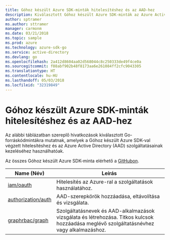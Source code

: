 ```yaml
---
title: Góhoz készült Azure SDK-minták hitelesítéshez és az AAD-hez
description: Kiválasztott Góhoz készült Azure SDK-minták az Azure Active Directory (AAD) és a hitelesítés használatához.
author: sptramer
ms.author: sttramer
manager: carmonm
ms.date: 03/21/2018
ms.topic: sample
ms.prod: azure
ms.technology: azure-sdk-go
ms.service: active-directory
ms.devlang: go
ms.openlocfilehash: 2a412d8604aa02d568044c8c250333de49f4ce0a
ms.sourcegitcommit: f08abf902b48f8173aa6e261084ff2cfc9043305
ms.translationtype: HT
ms.contentlocale: hu-HU
ms.lasthandoff: 05/03/2018
ms.locfileid: "32319849"
---
```

# <a name="azure-sdk-for-go-samples-for-authentication-and-aad"></a>Góhoz készült Azure SDK-minták hitelesítéshez és az AAD-hez

Az alábbi táblázatban szereplő hivatkozások kiválasztott Go-forráskódmintákra mutatnak, amelyek a Góhoz készült Azure SDK-val végzett hitelesítéshez és az Azure Active Directory (AAD) szolgáltatásainak kezeléséhez használhatóak. 

Az összes Góhoz készült Azure SDK-minta elérhető a [GitHubon](https://github.com/Azure-Samples/azure-sdk-for-go-samples).

| Name (Név) | Leírás |
|------|-------------|
| [iam/oauth](https://github.com/Azure-Samples/azure-sdk-for-go-samples/blob/master/iam/oauth.go) | Hitelesítés az Azure-ral a szolgáltatások használatához. |
| [authorization/auth](https://github.com/Azure-Samples/azure-sdk-for-go-samples/blob/master/authorization/auth.go) | AAD-szerepkörök hozzáadása, eltávolítása és vizsgálata. |
| [graphrbac/graph](https://github.com/Azure-Samples/azure-sdk-for-go-samples/blob/master/graphrbac/graph.go) | Szolgáltatásnevek és AAD-alkalmazások vizsgálata és létrehozása. Titkos kulcsok hozzáadása meglévő szolgáltatásnévhez vagy alkalmazáshoz. |
